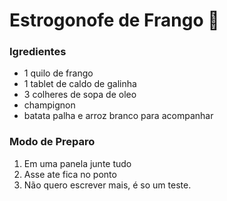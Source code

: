 # Estrogonofe de Frango :chicken:

### Igredientes

- 1 quilo de frango
- 1 tablet de caldo de galinha
- 3 colheres de sopa de oleo
- champignon
- batata palha e arroz branco para acompanhar

### Modo de Preparo

1. Em uma panela junte tudo
2. Asse ate fica no ponto
3. Não quero escrever mais, é so um teste.